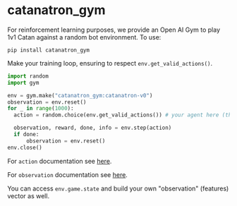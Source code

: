 # catanatron_gym

For reinforcement learning purposes, we provide an Open AI Gym to play 1v1 Catan against a random bot environment. To use:

```
pip install catanatron_gym
```

Make your training loop, ensuring to respect `env.get_valid_actions()`.

```python
import random
import gym

env = gym.make("catanatron_gym:catanatron-v0")
observation = env.reset()
for _ in range(1000):
  action = random.choice(env.get_valid_actions()) # your agent here (this takes random actions)

  observation, reward, done, info = env.step(action)
  if done:
      observation = env.reset()
env.close()
```

For `action` documentation see [here](https://catanatron.readthedocs.io/en/latest/catanatron_gym.envs.html#catanatron_gym.envs.catanatron_env.CatanatronEnv.action_space).

For `observation` documentation see [here](https://catanatron.readthedocs.io/en/latest/catanatron_gym.envs.html#catanatron_gym.envs.catanatron_env.CatanatronEnv.observation_space).

You can access `env.game.state` and build your own "observation" (features) vector as well.
